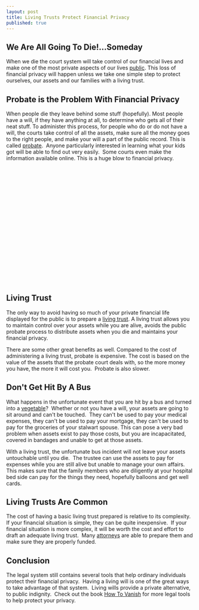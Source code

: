 ```yaml
---
layout: post
title: Living Trusts Protect Financial Privacy
published: true
---
```

<h2>We Are All Going To Die!...Someday</h2>
<p>When we die the court system will take control of our financial lives and make one of the most private aspects of our lives <a href="http://livingtrustnetwork.com/estate-planning-center/last-will-and-testament/wills-of-the-rich-and-famous.html" target="_blank">public</a>. This loss of financial privacy will happen unless we take one simple step to protect ourselves, our assets and our families with a living trust.</p>
<h2>Probate is the Problem With Financial Privacy</h2>
<p>When people die they leave behind some stuff (hopefully). Most people have a will, if they have anything at all, to determine who gets all of their neat stuff. To administer this process, for people who do or do not have a will, the courts take control of all the assets, make sure all the money goes to the right people, and make your will a part of the public record. This is called <a href="http://en.wikipedia.org/wiki/Probate" target="_blank">probate</a>.  Anyone particularly interested in learning what your kids got will be able to find out very easily.  Some courts even make the information available online. This is a huge blow to financial privacy.</p>
<p>&nbsp;<br />
<object width="485" height="276"><param name="movie" value="http://www.youtube.com/v/Yw79ZFpLct0?version=3&amp;hl=en_US" /><param name="allowFullScreen" value="true" /><param name="allowscriptaccess" value="always" /><embed src="http://www.youtube.com/v/Yw79ZFpLct0?version=3&amp;hl=en_US" type="application/x-shockwave-flash" width="485" height="276" allowscriptaccess="always" allowfullscreen="true"></embed></object><br />
&nbsp;</p>
<h2>Living Trust</h2>
<p>The only way to avoid having so much of your private financial life displayed for the public is to prepare a <a href="https://nolonow.nolo.com/noe/sample/NNTRUST_sample.pdf" target="_blank">living trust</a>. A living trust allows you to maintain control over your assets while you are alive, avoids the public probate process to distribute assets when you die and maintains your financial privacy.</p>
<p>There are some other great benefits as well. Compared to the cost of administering a living trust, probate is expensive. The cost is based on the value of the assets that the probate court deals with, so the more money you have, the more it will cost you.  Probate is also slower.</p>
<h2>Don't Get Hit By A Bus</h2>
<p>What happens in the unfortunate event that you are hit by a bus and turned into a <a href="http://en.wikipedia.org/wiki/List_of_culinary_vegetables" target="_blank">vegetable</a>?  Whether or not you have a will, your assets are going to sit around and can't be touched.  They can't be used to pay your medical expenses, they can't be used to pay your mortgage, they can't be used to pay for the groceries of your stalwart spouse. This can pose a very bad problem when assets exist to pay those costs, but you are incapacitated, covered in bandages and unable to get at those assets.</p>
<p>With a living trust, the unfortunate bus incident will not leave your assets untouchable until you die.  The trustee can use the assets to pay for expenses while you are still alive but unable to manage your own affairs.  This makes sure that the family members who are diligently at your hospital bed side can pay for the things they need, hopefully balloons and get well cards.</p>
<h2>Living Trusts Are Common</h2>
<p>The cost of having a basic living trust prepared is relative to its complexity.  If your financial situation is simple, they can be quite inexpensive.  If your financial situation is more complex, it will be worth the cost and effort to draft an adequate living trust.  Many <a href="http://www.billroundsjd.com/" target="_blank">attorneys</a> are able to prepare them and make sure they are properly funded.</p>
<h2>Conclusion</h2>
<p>The legal system still contains several tools that help ordinary individuals protect their financial privacy.  Having a living will is one of the great ways to take advantage of that system.  Living wills provide a private alternative, to public indignity.  Check out the book <a href="http://www.howtovanish.com/htvbookaddtocart">How To Vanish</a> for more legal tools to help protect your privacy.<br />
&nbsp;<br />
<object width="485" height="276"><param name="movie" value="http://www.youtube.com/v/Yw79ZFpLct0?version=3&amp;hl=en_US" /><param name="allowFullScreen" value="true" /><param name="allowscriptaccess" value="always" /><embed src="http://www.youtube.com/v/Yw79ZFpLct0?version=3&amp;hl=en_US" type="application/x-shockwave-flash" width="485" height="276" allowscriptaccess="always" allowfullscreen="true"></embed></object><br />
&nbsp;</p>
